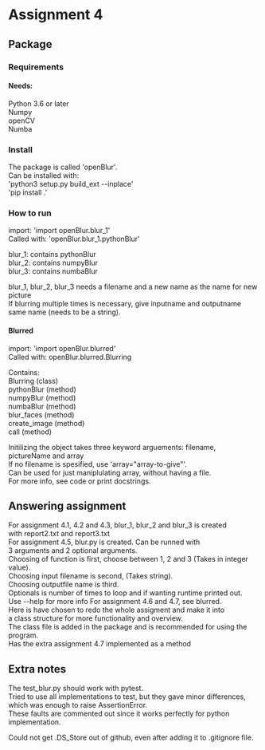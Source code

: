 # Assignment 4  


## Package

### Requirements

#### Needs:
Python 3.6 or later  
Numpy  
openCV  
Numba  

### Install

The package is called 'openBlur'.  
Can be installed with:  
'python3 setup.py build_ext --inplace'  
'pip install .'  


### How to run  

import: 'import openBlur.blur_1'  
Called with: 'openBlur.blur_1.pythonBlur'  

blur_1: contains pythonBlur  
blur_2: contains numpyBlur  
blur_3: contains numbaBlur  

blur_1, blur_2, blur_3 needs a filename and a new name as the name for new picture  
If blurring multiple times is necessary, give inputname and outputname
same name (needs to be a string).

#### Blurred

import: 'import openBlur.blurred'  
Called with: openBlur.blurred.Blurring  

Contains:  
Blurring (class)  
pythonBlur (method)  
numpyBlur (method)  
numbaBlur (method)  
blur_faces (method)  
create_image (method)  
call (method)  

Initilizing the object takes three keyword arguements: filename, pictureName and array  
If no filename is spesified, use 'array="array-to-give"'.  
Can be used for just maniplulating array, without having a file.  
For more info, see code or print docstrings.  


## Answering assignment  

For assignment 4.1, 4.2 and 4.3, blur_1, blur_2 and blur_3 is created  
with report2.txt and report3.txt  
For assignment 4.5, blur.py is created. Can be runned with  
3 arguments and 2 optional arguments.  
Choosing of function is first, choose between 1, 2 and 3 (Takes in integer value).  
Choosing input filename is second, (Takes string).  
Choosing outputfile name is third.  
Optionals is number of times to loop and if wanting runtime printed out.  
Use --help for more info
For assignment 4.6 and 4.7, see blurred.  
Here is have chosen to redo the whole assigment and make it into  
a class structure for more functionality and overview.  
The class file is added in the package and is recommended for using the program.  
Has the extra assignment 4.7 implemented as a method


## Extra notes

The test_blur.py should work with pytest.  
Tried to use all implementations to test, but they gave minor differences, which was enough to raise AssertionError.  
These faults are commented out since it works perfectly for python implementation.  

Could not get .DS_Store out of github, even after adding it to .gitignore file.
